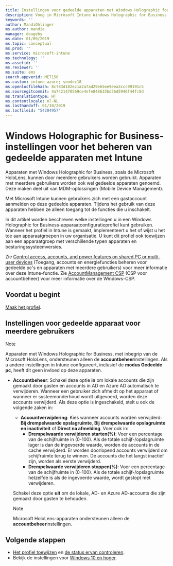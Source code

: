 ```yaml
---
title: Instellingen voor gedeelde apparaten met Windows Holographic for Business in Microsoft Intune - Azure | Microsoft Docs
description: Voeg in Microsoft Intune Windows Holographic for Business toe en gebruik dit voor het configureren voor apparaten die worden gedeeld of door meerdere gebruikers worden gebruikt. Bekijk een lijst met alle accountbeheerinstellingen en wat deze betekenen op de apparaten, inclusief Microsoft HoloLens.
keywords: ''
author: MandiOhlinger
ms.author: mandia
manager: dougeby
ms.date: 01/09/2019
ms.topic: conceptual
ms.prod: ''
ms.service: microsoft-intune
ms.technology: ''
ms.assetid: ''
ms.reviewer: ''
ms.suite: ems
search.appverid: MET150
ms.custom: intune-azure; seodec18
ms.openlocfilehash: 8c783d182ec1a2a7ad29e65ee9eea3ccc99191c5
ms.sourcegitcommit: 4a7421470569ce4efe848633bd36d5946f44fc8d
ms.translationtype: HT
ms.contentlocale: nl-NL
ms.lasthandoff: 01/10/2019
ms.locfileid: "54204957"
---
```

# <a name="windows-holographic-for-business-settings-to-manage-shared-devices-using-intune"></a>Windows Holographic for Business-instellingen voor het beheren van gedeelde apparaten met Intune

Apparaten met Windows Holographic for Business, zoals de Microsoft HoloLens, kunnen door meerdere gebruikers worden gebruikt. Apparaten met meerdere gebruikers worden ook wel gedeelde apparaten genoemd. Deze maken deel uit van MDM-oplossingen (Mobile Device Management).

Met Microsoft Intune kunnen gebruikers zich met een gastaccount aanmelden op deze gedeelde apparaten. Tijdens het gebruik van deze apparaten hebben ze alleen toegang tot de functies die u inschakelt.

In dit artikel worden beschreven welke instellingen u in een Windows Holographic for Business-apparaatconfiguratieprofiel kunt gebruiken. Wanneer het profiel in Intune is gemaakt, implementeert u het of wijst u het toe aan apparaatgroepen in uw organisatie. U kunt dit profiel ook toewijzen aan een apparaatgroep met verschillende typen apparaten en besturingssysteemversies.

Zie [Control access, accounts, and power features on shared PC or multi-user devices](shared-user-device-settings.md) (Toegang, accounts en energiefuncties beheren voor gedeelde pc's en apparaten met meerdere gebruikers) voor meer informatie over deze Intune-functie. Zie [AccountManagement CSP](https://docs.microsoft.com/windows/client-management/mdm/accountmanagement-csp) (CSP voor accountbeheer) voor meer informatie over de Windows-CSP.

## <a name="before-your-begin"></a>Voordat u begint

[Maak het profiel](shared-user-device-settings.md).

## <a name="shared-multi-user-device-settings"></a>Instellingen voor gedeelde apparaat voor meerdere gebruikers

> [!NOTE]
> Apparaten met Windows Holographic for Business, met inbegrip van de Microsoft HoloLens, ondersteunen alleen de **accountbeheer**instellingen. Als u andere instellingen in Intune configureert, inclusief de **modus Gedeelde pc**, heeft dit geen invloed op deze apparaten.

- **Accountbeheer**: Schakel deze optie **in** om lokale accounts die zijn gemaakt door gasten en accounts in AD en Azure AD automatisch te verwijderen. Wanneer een gebruiker zich afmeldt op het apparaat of wanneer er systeemonderhoud wordt uitgevoerd, worden deze accounts verwijderd. Als deze optie is ingeschakeld, stelt u ook de volgende zaken in:
  - **Accountverwijdering**: Kies wanneer accounts worden verwijderd: **Bij drempelwaarde opslagruimte**, **Bij drempelwaarde opslagruimte en inactiviteit** of **Direct na afmelding**. Voer ook in:
    - **Drempelwaarde verwijderen starten(%)**: Voer een percentage van de schijfruimte in (0-100). Als de totale schijf-/opslagruimte lager is dan de ingevoerde waarde, worden de accounts in de cache verwijderd. Er worden doorlopend accounts verwijderd om schijfruimte terug te winnen. De accounts die het langst inactief zijn, worden als eerste verwijderd.
    - **Drempelwaarde verwijderen stoppen(%)**: Voer een percentage van de schijfruimte in (0-100). Als de totale schijf-/opslagruimte hetzelfde is als de ingevoerde waarde, wordt gestopt met verwijderen.

  Schakel deze optie **uit** om de lokale, AD- en Azure AD-accounts die zijn gemaakt door gasten te behouden.

  > [!NOTE]
  > Microsoft HoloLens-apparaten ondersteunen alleen de **accountbeheer**instellingen.

## <a name="next-steps"></a>Volgende stappen

- [Het profiel toewijzen](device-profile-assign.md) en [de status ervan controleren](device-profile-monitor.md).
- Bekijk de instellingen voor [Windows 10 en hoger](shared-user-device-settings-windows.md).